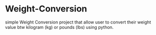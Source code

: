 # Weight-Conversion
simple Weight Conversion project that allow user to convert their weight value btw kilogram (kg) or pounds (lbs) using python. 
